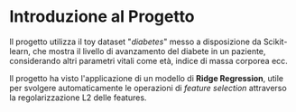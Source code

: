 # Introduzione al Progetto

Il progetto utilizza il toy dataset "*diabetes*" messo a disposizione da Scikit-learn, che mostra il livello di avanzamento del diabete in un paziente, considerando altri parametri vitali come età, indice di massa corporea ecc.

Il progetto ha visto l'applicazione di un modello di **Ridge Regression**, utile per svolgere automaticamente le operazioni di *feature selection* attraverso la regolarizzazione L2 delle features.
